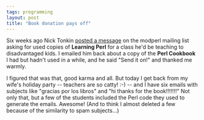 ```yaml
---
tags: programming
layout: post
title: "Book donation pays off"
---
```




Six weeks ago Nick Tonkin <a href="http://www.mail-archive.com/modperl@apache.org/msg30907.html">posted a message</a> on the modperl mailing list asking for used copies of <b>Learning Perl</b> for a class he'd be teaching to disadvantaged kids. I emailed him back about a copy of the <b>Perl Cookbook</b> I had but hadn't used in a while, and he said "Send it on!" and thanked me warmly.

<p>I figured that was that, good karma and all. But today I get back from my wife's holiday party -- teachers are so catty! :-) -- and I have six emails with subjects like "gracias por los libros" and "hi thanks for the book!!!!!!!" Not only that, but a few of the students included the Perl code they used to generate the emails. Awesome! (And to think I almost deleted a few because of the similarity to spam subjects...)</p>


